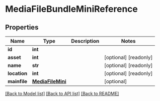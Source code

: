 # MediaFileBundleMiniReference


## Properties

Name | Type | Description | Notes
------------ | ------------- | ------------- | -------------
**id** | **int** |  | 
**asset** | **int** |  | [optional] [readonly] 
**name** | **str** |  | [optional] [readonly] 
**location** | **int** |  | [optional] [readonly] 
**mainfile** | [**MediaFileMini**](MediaFileMini.md) |  | [optional] 

[[Back to Model list]](../#documentation-for-models) [[Back to API list]](../#documentation-for-api-endpoints) [[Back to README]](../)


